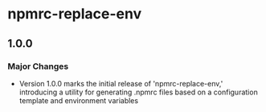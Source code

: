 # npmrc-replace-env

## 1.0.0

### Major Changes

- Version 1.0.0 marks the initial release of 'npmrc-replace-env,' introducing a utility for generating .npmrc files based on a configuration template and environment variables
